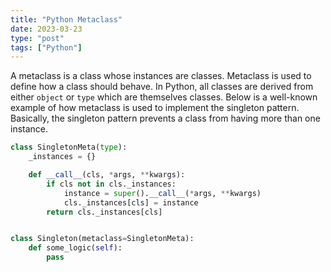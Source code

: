 ```yaml
---
title: "Python Metaclass"
date: 2023-03-23
type: "post"
tags: ["Python"]
---
```

A metaclass is a class whose instances are classes. Metaclass is used to define how a class should behave. In Python, all classes are derived from either `object` or `type` which are themselves classes.
Below is a well-known example of how metaclass is used to implement the singleton pattern. Basically, the singleton pattern prevents a class from having more than one instance.

```python
class SingletonMeta(type):
    _instances = {}

    def __call__(cls, *args, **kwargs):
        if cls not in cls._instances:
            instance = super().__call__(*args, **kwargs)
            cls._instances[cls] = instance
        return cls._instances[cls]


class Singleton(metaclass=SingletonMeta):
    def some_logic(self):
        pass
```

